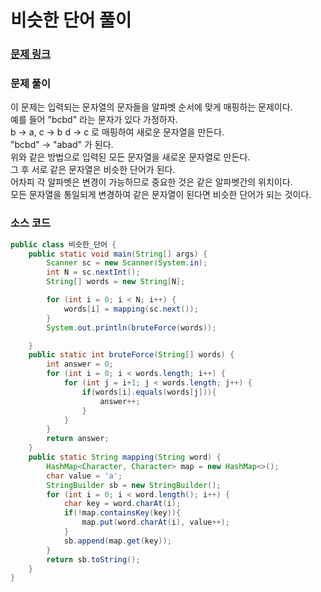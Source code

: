 # 비슷한 단어 풀이

### [문제 링크](https://www.acmicpc.net/problem/1411)

### 문제 풀이
이 문제는 입력되는 문자열의 문자들을 알파벳 순서에 맞게 매핑하는 문제이다. </br>
예를 들어 "bcbd" 라는 문자가 있다 가정하자. </br>
b -> a,
c -> b
d -> c 로 매핑하여 새로운 문자열을 만든다. </br>
"bcbd" -> "abad" 가 된다. </br>
위와 같은 방법으로 입력된 모든 문자열을 새로운 문자열로 만든다. </br>
그 후 서로 같은 문자열은 비슷한 단어가 된다. </br>
어차피 각 알파벳은 변경이 가능하므로 중요한 것은 같은 알파벳간의 위치이다. </br>
모든 문자열을 통일되게 변경하여 같은 문자열이 된다면 비슷한 단어가 되는 것이다. </br>


### 소스 코드
```java
public class 비슷한_단어 {
    public static void main(String[] args) {
        Scanner sc = new Scanner(System.in);
        int N = sc.nextInt();
        String[] words = new String[N];

        for (int i = 0; i < N; i++) {
            words[i] = mapping(sc.next());
        }
        System.out.println(bruteForce(words));

    }
    public static int bruteForce(String[] words) {
        int answer = 0;
        for (int i = 0; i < words.length; i++) {
            for (int j = i+1; j < words.length; j++) {
                if(words[i].equals(words[j])){
                    answer++;
                }
            }
        }
        return answer;
    }
    public static String mapping(String word) {
        HashMap<Character, Character> map = new HashMap<>();
        char value = 'a';
        StringBuilder sb = new StringBuilder();
        for (int i = 0; i < word.length(); i++) {
            char key = word.charAt(i);
            if(!map.containsKey(key)){
                map.put(word.charAt(i), value++);
            }
            sb.append(map.get(key));
        }
        return sb.toString();
    }
}
```